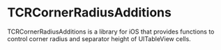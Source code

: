 TCRCornerRadiusAdditions
========================

TCRCornerRadiusAdditions is a library for iOS that provides functions to control corner radius and separator height of UITableView cells.
